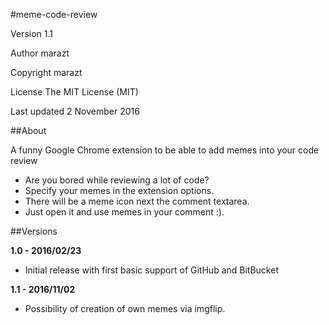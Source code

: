 
#meme-code-review


Version 1.1

Author marazt

Copyright marazt

License The MIT License (MIT)

Last updated 2 November 2016


##About

A funny Google Chrome extension to be able to add memes into your code review
* Are you bored while reviewing a lot of code?
* Specify your memes in the extension options.
* There will be a meme icon next the comment textarea.
* Just open it and use memes in your comment :).


##Versions

**1.0 - 2016/02/23**

* Initial release with first basic support of GitHub and BitBucket


**1.1 - 2016/11/02**

* Possibility of creation of own memes via imgflip.
